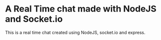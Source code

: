 # A Real Time chat made with NodeJS and Socket.io

 This is a real time chat created using NodeJS, socket.io and express.

 

